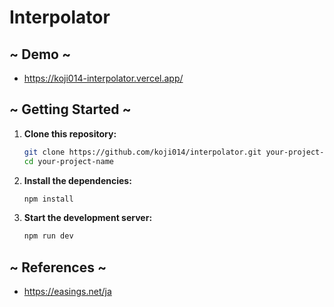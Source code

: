 <!-- @format -->

# Interpolator

## ~ Demo ~

-   https://koji014-interpolator.vercel.app/

## ~ Getting Started ~

1. **Clone this repository:**

    ```bash
    git clone https://github.com/koji014/interpolator.git your-project-name
    cd your-project-name
    ```

2. **Install the dependencies:**

    ```bash
    npm install
    ```

3. **Start the development server:**
    ```bash
    npm run dev
    ```

## ~ References ~

-   https://easings.net/ja
